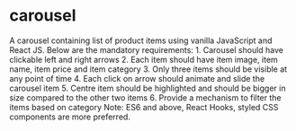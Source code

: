 # carousel
A carousel containing list of product items using vanilla JavaScript and React JS. 
Below are the mandatory requirements: 
	1. Carousel should have clickable left and right arrows 
	2. Each item should have item image, item name, item price and item category 
	3. Only three items should be visible at any point of time 
	4. Each click on arrow should animate and slide the carousel item 
	5. Centre item should be highlighted and should be bigger in size compared to the other two items 
	6. Provide a mechanism to filter the items based on category 
Note: ES6 and above, React Hooks, styled CSS components are more preferred. 

